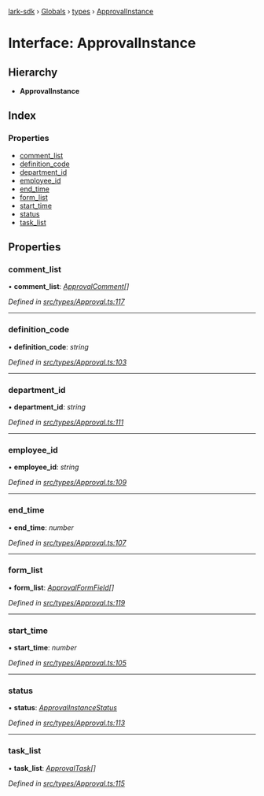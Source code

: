 [lark-sdk](../README.md) › [Globals](../globals.md) › [types](../modules/types.md) › [ApprovalInstance](types.approvalinstance.md)

# Interface: ApprovalInstance

## Hierarchy

* **ApprovalInstance**

## Index

### Properties

* [comment_list](types.approvalinstance.md#comment_list)
* [definition_code](types.approvalinstance.md#definition_code)
* [department_id](types.approvalinstance.md#department_id)
* [employee_id](types.approvalinstance.md#employee_id)
* [end_time](types.approvalinstance.md#end_time)
* [form_list](types.approvalinstance.md#form_list)
* [start_time](types.approvalinstance.md#start_time)
* [status](types.approvalinstance.md#status)
* [task_list](types.approvalinstance.md#task_list)

## Properties

###  comment_list

• **comment_list**: *[ApprovalComment](types.approvalcomment.md)[]*

*Defined in [src/types/Approval.ts:117](https://github.com/TbhT/lark-sdk/blob/5ecb791/src/types/Approval.ts#L117)*

___

###  definition_code

• **definition_code**: *string*

*Defined in [src/types/Approval.ts:103](https://github.com/TbhT/lark-sdk/blob/5ecb791/src/types/Approval.ts#L103)*

___

###  department_id

• **department_id**: *string*

*Defined in [src/types/Approval.ts:111](https://github.com/TbhT/lark-sdk/blob/5ecb791/src/types/Approval.ts#L111)*

___

###  employee_id

• **employee_id**: *string*

*Defined in [src/types/Approval.ts:109](https://github.com/TbhT/lark-sdk/blob/5ecb791/src/types/Approval.ts#L109)*

___

###  end_time

• **end_time**: *number*

*Defined in [src/types/Approval.ts:107](https://github.com/TbhT/lark-sdk/blob/5ecb791/src/types/Approval.ts#L107)*

___

###  form_list

• **form_list**: *[ApprovalFormField](types.approvalformfield.md)[]*

*Defined in [src/types/Approval.ts:119](https://github.com/TbhT/lark-sdk/blob/5ecb791/src/types/Approval.ts#L119)*

___

###  start_time

• **start_time**: *number*

*Defined in [src/types/Approval.ts:105](https://github.com/TbhT/lark-sdk/blob/5ecb791/src/types/Approval.ts#L105)*

___

###  status

• **status**: *[ApprovalInstanceStatus](../enums/types.approvalinstancestatus.md)*

*Defined in [src/types/Approval.ts:113](https://github.com/TbhT/lark-sdk/blob/5ecb791/src/types/Approval.ts#L113)*

___

###  task_list

• **task_list**: *[ApprovalTask](types.approvaltask.md)[]*

*Defined in [src/types/Approval.ts:115](https://github.com/TbhT/lark-sdk/blob/5ecb791/src/types/Approval.ts#L115)*
